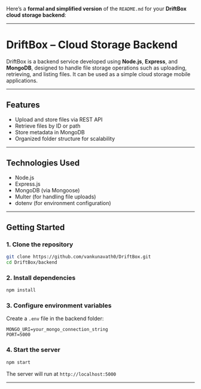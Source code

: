 Here’s a **formal and simplified version** of the `README.md` for your **DriftBox cloud storage backend**:

---

# DriftBox – Cloud Storage Backend

DriftBox is a backend service developed using **Node.js**, **Express**, and **MongoDB**, designed to handle file storage operations such as uploading, retrieving, and listing files. It can be used as a simple cloud storage mobile applications.

---

## Features

* Upload and store files via REST API
* Retrieve files by ID or path
* Store metadata in MongoDB
* Organized folder structure for scalability

---

## Technologies Used

* Node.js
* Express.js
* MongoDB (via Mongoose)
* Multer (for handling file uploads)
* dotenv (for environment configuration)

---

## Getting Started

### 1. Clone the repository

```bash
git clone https://github.com/vankunavath0/DriftBox.git
cd DriftBox/backend
```

### 2. Install dependencies

```bash
npm install
```

### 3. Configure environment variables

Create a `.env` file in the backend folder:

```
MONGO_URI=your_mongo_connection_string
PORT=5000
```

### 4. Start the server

```bash
npm start
```

The server will run at `http://localhost:5000`

---


